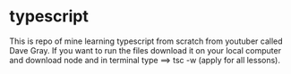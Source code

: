 # typescript

This is repo of mine learning typescript from scratch from youtuber called Dave Gray.
If you want to run the files download it on your local computer and download node
and in terminal type ==> tsc -w (apply for all lessons).
